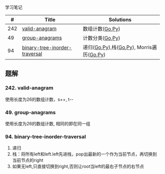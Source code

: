 学习笔记

|#|Title|Solutions|
|---|---|------|
|242|[valid-anagram](https://leetcode-cn.com/problems/anagram) | 数组计数([Go](242/valid_anagram.go),[Py](242/valid_anagram.py))|
|49|[group-anagrams](https://leetcode-cn.com/problems/group-anagrams) | 计数分类([Go](49/group_anagrams.go),[Py](49/group_anagrams.py))|
|94|[binary-tree-inorder-traversal](https://leetcode-cn.com/problems/binary-tree-inorder-traversal) | 递归([Go](94/binary_tree_inorder_traversal.go),[Py](94/binary_tree_inorder_traversal.py)),栈([Go](94/binary_tree_inorder_traversal2.go),[Py](94/binary_tree_inorder_traversal2.py)), Morris遍历([Go](94/binary_tree_inorder_traversal3.go),[Py](94/binary_tree_inorder_traversal3.py))|


## 题解

### 242. valid-anagram

使用长度为26的数组计数，s++, t--


### 49. group-anagrams

使用长度为26的数组计数, 相同的即在同一组


### 94. binary-tree-inorder-traversal

1. 递归
2. 栈：将所有left和left.left先进栈，pop出最新的一个作为当前节点，再切换到当前节点的right
3. 如果无left,只直接切换到right,否则让root当left的最右子节点的右节点